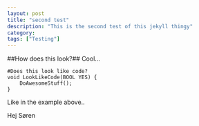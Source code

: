 ```yaml
---
layout: post
title: "second test"
description: "This is the second test of this jekyll thingy"
category: 
tags: ["Testing"]
---
```


##How does this look?##
Cool...

	#Does this look like code?
	void LookLikeCode(BOOL YES) {
		DoAwesomeStuff();
	}

Like in the example above..

Hej Søren